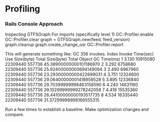 # Profiling

### Rails Console Approach

Inspecting GTFSGraph For imports (specifically level 1) 
GC::Profiler.enable
GC::Profiler.clear
graph = GTFSGraph.new(feed, feed_version)
graph.cleanup
graph.create_change_osr
GC::Profiler.report 

This will generate something like:
GC 356 invokes.
Index    Invoke Time(sec)       Use Size(byte)     Total Size(byte)         Total Object                    GC Time(ms)
    1               3.130             10915080             22309440               557736        45.38900000000101186970
    2               3.292              6758680             22309440               557736        25.92400000000694149094
    3               3.490              6967960             22309440               557736        23.29300000000422699031
    4               3.751             12324600             22309440               557736        29.06400000001418959528
    5               3.895             12336840             22309440               557736        29.70399999998463158590
    6               4.240             14631160             22309440               557736        39.10299999999278242058
    7               4.418             15535360             22309440               557736        26.44100000000193517735
    8               4.534             16335440             22309440               557736        31.37299999998166555315

Run a few times to establish a baseline. Make optimization changes and compare.
